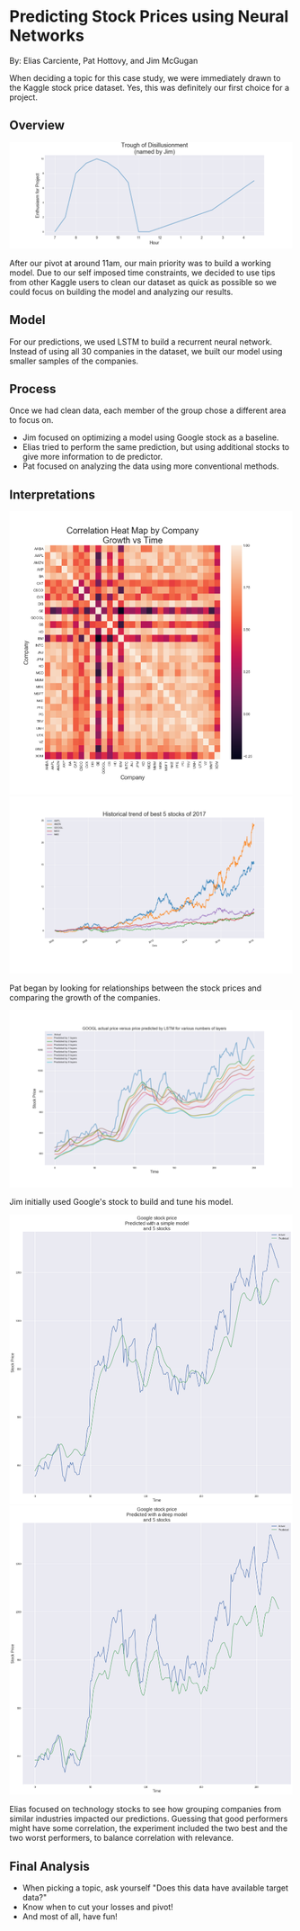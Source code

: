# Predicting Stock Prices using Neural Networks
By: Elias Carciente, Pat Hottovy, and Jim McGugan

When deciding a topic for this case study, we were immediately drawn to the Kaggle stock price dataset. Yes, this was definitely our first choice for a project.

## Overview

![enthusiasm](/images/enthusiasm.png)

After our pivot at around 11am, our main priority was to build a working model. Due to our self imposed time constraints, we decided to use tips from other Kaggle users to clean our dataset as quick as possible so we could focus on building the model and analyzing our results.

## Model

For our predictions, we used LSTM to build a recurrent neural network. Instead of using all 30 companies in the dataset, we built our model using smaller samples of the companies.

## Process

Once we had clean data, each member of the group chose a different area to focus on.
* Jim focused on optimizing a model using Google stock as a baseline.
* Elias tried to perform the same prediction, but using additional stocks to give more information to de predictor.
* Pat focused on analyzing the data using more conventional methods.

## Interpretations

![heatmap](/images/heatmap.png)
![top5](/images/top_stocks.png)

Pat began by looking for relationships between the stock prices and comparing the growth of the companies.


![google](/images/LSTM_layers.png)

Jim initially used Google's stock to build and tune his model.

![simple](images/Simple_model_5_stocks.png)
![simple](images/Deep_model_5_stocks.png)

Elias focused on technology stocks to see how grouping companies from similar industries impacted our predictions. Guessing that good performers might have some correlation, the experiment included the two best and the two worst performers, to balance correlation with relevance.


## Final Analysis
* When picking a topic, ask yourself "Does this data have available target data?"
* Know when to cut your losses and pivot!
* And most of all, have fun!
